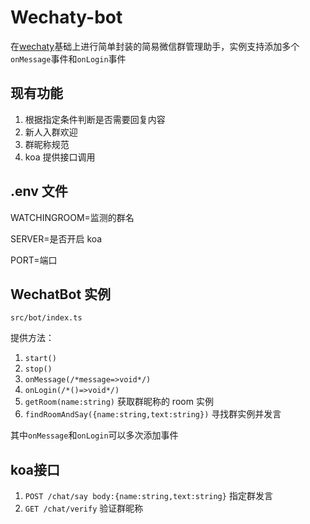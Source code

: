 # Wechaty-bot

在[wechaty](https://github.com/Chatie/wechaty)基础上进行简单封装的简易微信群管理助手，实例支持添加多个`onMessage`事件和`onLogin`事件

## 现有功能

1. 根据指定条件判断是否需要回复内容
2. 新人入群欢迎
3. 群昵称规范
4. koa 提供接口调用

## .env 文件

WATCHINGROOM=监测的群名

SERVER=是否开启 koa

PORT=端口

## WechatBot 实例

`src/bot/index.ts`

提供方法：

1. `start()`
2. `stop()`
3. `onMessage(/*message=>void*/)`
4. `onLogin(/*()=>void*/)`
5. `getRoom(name:string)` 获取群昵称的 room 实例
6. `findRoomAndSay({name:string,text:string})` 寻找群实例并发言

其中`onMessage`和`onLogin`可以多次添加事件

## koa接口

1. `POST /chat/say body:{name:string,text:string}` 指定群发言
2. `GET /chat/verify` 验证群昵称
